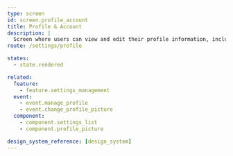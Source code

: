 ```yaml
---
type: screen
id: screen.profile_account
title: Profile & Account
description: |
  Screen where users can view and edit their profile information, including name, email, profile picture, and other metadata.
route: /settings/profile

states:
  - state.rendered

related:
  feature:
    - feature.settings_management
  event:
    - event.manage_profile
    - event.change_profile_picture
  component:
    - component.settings_list
    - component.profile_picture

design_system_reference: [design_system]
---
```

